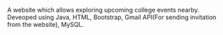 A website which allows exploring upcoming college events nearby. 
Deveoped using Java, HTML, Bootstrap, Gmail API(For sending invitation from the website), MySQL.

